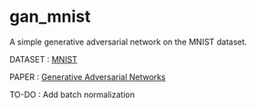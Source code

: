 # gan_mnist
 A simple generative adversarial network on the MNIST dataset.

DATASET : [MNIST](https://pytorch.org/docs/stable/torchvision/datasets.html#mnist)

PAPER : [Generative Adversarial Networks](https://arxiv.org/abs/1406.2661)

TO-DO : Add batch normalization
